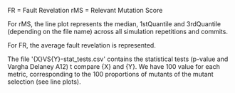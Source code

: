 FR = Fault Revelation
rMS = Relevant Mutation Score

For rMS, the line plot represents the median, 1stQuantile and 3rdQuantile (depending on the file name) across all simulation repetitions and commits.

For FR, the average fault revelation is represented.

The file '{X}VS{Y}-stat\_tests.csv' contains the statistical tests (p-value and Vargha Delaney A12) t compare {X} and {Y}. We have 100 value for each metric, corresponding to the 100 proportions of mutants of the mutant selection (see line plots).
